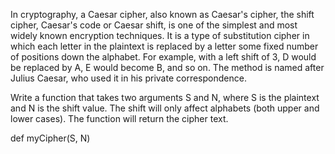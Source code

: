 In cryptography, a Caesar cipher, also known as Caesar's cipher, the shift cipher, Caesar's code or Caesar shift, is one of the simplest and most widely known encryption techniques. 
It is a type of substitution cipher in which each letter in the plaintext is replaced by a letter some fixed number of positions down the alphabet. For example, with a left shift of 3, D would be replaced by A, E would become B, and so on. 
The method is named after Julius Caesar, who used it in his private correspondence.

Write a function that takes two arguments S and  N, where S is the plaintext and N is the shift value. The shift will only affect alphabets (both upper and lower cases).
The function will return the cipher text.

def myCipher(S, N)

